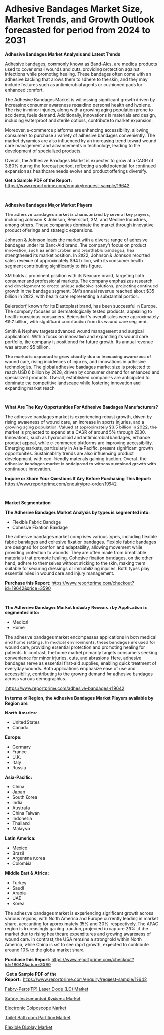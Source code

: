 <p><h1>Adhesive Bandages Market Size, Market Trends, and Growth Outlook forecasted for period from 2024 to 2031</h1></p><p><strong>Adhesive Bandages Market Analysis and Latest Trends</strong></p>
<p><p>Adhesive bandages, commonly known as Band-Aids, are medical products used to cover small wounds and cuts, providing protection against infections while promoting healing. These bandages often come with an adhesive backing that allows them to adhere to the skin, and they may include features such as antimicrobial agents or cushioned pads for enhanced comfort.</p><p>The Adhesive Bandages Market is witnessing significant growth driven by increasing consumer awareness regarding personal health and hygiene. The rise in minor injuries, along with a growing aging population prone to accidents, fuels demand. Additionally, innovations in materials and design, including waterproof and sterile options, contribute to market expansion. </p><p>Moreover, e-commerce platforms are enhancing accessibility, allowing consumers to purchase a variety of adhesive bandages conveniently. The market dynamics are also influenced by an increasing trend toward wound care management and advancements in technology, leading to the development of specialized products. </p><p>Overall, the Adhesive Bandages Market is expected to grow at a CAGR of 3.80% during the forecast period, reflecting a solid potential for continued expansion as healthcare needs evolve and product offerings diversify.</p></p>
<p><strong>Get a Sample PDF of the Report:&nbsp;</strong> <a href="https://www.reportprime.com/enquiry/request-sample/19642?utm_campaign=1131&utm_medium=2&utm_source=Github&utm_content=ia&utm_term=02122024&utm_id=adhesive-bandages">https://www.reportprime.com/enquiry/request-sample/19642</a></p>
<p>&nbsp;</p>
<p><strong>Adhesive Bandages Major Market Players</strong></p>
<p><p>The adhesive bandages market is characterized by several key players, including Johnson & Johnson, Beiersdorf, 3M, and Medline Industries, among others. These companies dominate the market through innovative product offerings and strategic expansions.</p><p>Johnson & Johnson leads the market with a diverse range of adhesive bandages under its Band-Aid brand. The company’s focus on product innovation, such as antimicrobial and breathable bandages, has strengthened its market position. In 2022, Johnson & Johnson reported sales revenue of approximately $94 billion, with its consumer health segment contributing significantly to this figure.</p><p>3M holds a prominent position with its Nexcare brand, targeting both consumer and professional markets. The company emphasizes research and development to create unique adhesive solutions, projecting continued growth in the bandage segment. 3M's annual revenue reached about $35 billion in 2022, with health care representing a substantial portion.</p><p>Beiersdorf, known for its Elastoplast brand, has been successful in Europe. The company focuses on dermatologically tested products, appealing to health-conscious consumers. Beiersdorf's overall sales were approximately €9.7 billion, with significant contribution from its wound care segment.</p><p>Smith & Nephew targets advanced wound management and surgical applications. With a focus on innovation and expanding its wound care portfolio, the company is positioned for future growth. Its annual revenue was around $5 billion.</p><p>The market is expected to grow steadily due to increasing awareness of wound care, rising incidences of injuries, and innovations in adhesive technologies. The global adhesive bandages market size is projected to reach USD 6 billion by 2028, driven by consumer demand for enhanced and specialized products. Overall, established companies are anticipated to dominate the competitive landscape while fostering innovation and expanding market reach.</p></p>
<p>&nbsp;</p>
<p><strong>What Are The Key Opportunities For Adhesive Bandages Manufacturers?</strong></p>
<p><p>The adhesive bandages market is experiencing robust growth, driven by rising awareness of wound care, an increase in sports injuries, and a growing aging population. Valued at approximately $3.5 billion in 2022, the market is projected to expand at a CAGR of around 5% through 2030. Innovations, such as hydrocolloid and antimicrobial bandages, enhance product appeal, while e-commerce platforms are improving accessibility. Emerging markets, particularly in Asia-Pacific, present significant growth opportunities. Sustainability trends are also influencing product development, with eco-friendly materials gaining traction. Overall, the adhesive bandages market is anticipated to witness sustained growth with continuous innovation.</p></p>
<p><strong>Inquire or Share Your Questions If Any Before Purchasing This Report:</strong> <a href="https://www.reportprime.com/enquiry/pre-order/19642?utm_campaign=1131&utm_medium=2&utm_source=Github&utm_content=ia&utm_term=02122024&utm_id=adhesive-bandages">https://www.reportprime.com/enquiry/pre-order/19642</a></p>
<p>&nbsp;</p>
<p><strong>Market Segmentation</strong></p>
<p><strong>The Adhesive Bandages Market Analysis by types is segmented into:</strong></p>
<p><ul><li>Flexible Fabric Bandage</li><li>Cohesive Fixation Bandage</li></ul></p>
<p><p>The adhesive bandages market comprises various types, including flexible fabric bandages and cohesive fixation bandages. Flexible fabric bandages are designed for comfort and adaptability, allowing movement while providing protection to wounds. They are often made from breathable materials that promote healing. Cohesive fixation bandages, on the other hand, adhere to themselves without sticking to the skin, making them suitable for securing dressings or immobilizing injuries. Both types play essential roles in wound care and injury management.</p></p>
<p><strong>Purchase this Report:&nbsp;</strong><a href="https://www.reportprime.com/checkout?id=19642&price=3590&utm_campaign=1131&utm_medium=2&utm_source=Github&utm_content=ia&utm_term=02122024&utm_id=adhesive-bandages">https://www.reportprime.com/checkout?id=19642&price=3590</a></p>
<p>&nbsp;</p>
<p><strong>The Adhesive Bandages Market Industry Research by Application is segmented into:</strong></p>
<p><ul><li>Medical</li><li>Home</li></ul></p>
<p><p>The adhesive bandages market encompasses applications in both medical and home settings. In medical environments, these bandages are used for wound care, providing essential protection and promoting healing for patients. In contrast, the home market primarily targets consumers seeking convenience for minor injuries, cuts, and abrasions. Here, adhesive bandages serve as essential first-aid supplies, enabling quick treatment of everyday wounds. Both applications emphasize ease of use and accessibility, contributing to the growing demand for adhesive bandages across various demographics.</p></p>
<p><a href="https://www.reportprime.com/adhesive-bandages-r19642?utm_campaign=1131&utm_medium=2&utm_source=Github&utm_content=ia&utm_term=02122024&utm_id=adhesive-bandages">&nbsp;https://www.reportprime.com/adhesive-bandages-r19642</a></p>
<p><strong>In terms of Region, the Adhesive Bandages Market Players available by Region are:</strong></p>
<p>
    <p> <strong> North America: </strong>
        <ul>
            <li>United States</li>
            <li>Canada</li>
        </ul>
        </p> 
    <p> <strong> Europe: </strong>
        <ul>
            <li>Germany</li>
            <li>France</li>
            <li>U.K.</li>
            <li>Italy</li>
            <li>Russia</li>
        </ul>
        </p> 
    <p> <strong> Asia-Pacific: </strong>
        <ul>
            <li>China</li>
            <li>Japan</li>
            <li>South Korea</li>
            <li>India</li>
            <li>Australia</li>
            <li>China Taiwan</li>
            <li>Indonesia</li>
            <li>Thailand</li>
            <li>Malaysia</li>
        </ul>
        </p> 
    <p> <strong> Latin America: </strong>
        <ul>
            <li>Mexico</li>
            <li>Brazil</li>
            <li>Argentina Korea</li>
            <li>Colombia</li>
        </ul>
        </p> 
    <p> <strong> Middle East & Africa: </strong>
        <ul>
            <li>Turkey</li>
            <li>Saudi</li>
            <li>Arabia</li>
            <li>UAE</li>
            <li>Korea</li>
        </ul>
    </p>
    </p>
<p><p>The adhesive bandages market is experiencing significant growth across various regions, with North America and Europe currently leading in market share, accounting for approximately 35% and 30%, respectively. The APAC region is increasingly gaining traction, projected to capture 25% of the market due to rising healthcare expenditures and growing awareness of wound care. In contrast, the USA remains a stronghold within North America, while China is set to see rapid growth, expected to contribute around 10% to the global market share.</p></p>
<p><strong>Purchase this Report: </strong><a href="https://www.reportprime.com/checkout?id=19642&price=3590&utm_campaign=1131&utm_medium=2&utm_source=Github&utm_content=ia&utm_term=02122024&utm_id=adhesive-bandages">https://www.reportprime.com/checkout?id=19642&price=3590</a></p>
<p>&nbsp;<strong>Get a Sample PDF of the Report:&nbsp;&nbsp;</strong><a href="https://www.reportprime.com/enquiry/request-sample/19642?utm_campaign=1131&utm_medium=2&utm_source=Github&utm_content=ia&utm_term=02122024&utm_id=adhesive-bandages">https://www.reportprime.com/enquiry/request-sample/19642</a></p>
<p><strong></strong></p>
<p><p><a href="https://issuu.com/reportprime-2/docs/fabry-perotfp-laser-diode-ld-market-size-2030.pptx?utm_campaign=1131&utm_medium=2&utm_source=Github&utm_content=ia&utm_term=02122024&utm_id=adhesive-bandages">Fabry-Perot(FP) Laser Diode (LD) Market</a></p><p><a href="https://www.linkedin.com/pulse/safety-instrumented-systems-market-size-trends-94-growth-2nbwe?utm_campaign=1131&utm_medium=2&utm_source=Github&utm_content=ia&utm_term=02122024&utm_id=adhesive-bandages">Safety Instrumented Systems Market</a></p><p><a href="https://www.linkedin.com/pulse/electronic-colposcope-market-report-in-depth-analysis-global-u09ne?utm_campaign=1131&utm_medium=2&utm_source=Github&utm_content=ia&utm_term=02122024&utm_id=adhesive-bandages">Electronic Colposcope Market</a></p><p><a href="https://issuu.com/reportprime-2/docs/toilet-bathroom-partition-market-size-2030.pptx?utm_campaign=1131&utm_medium=2&utm_source=Github&utm_content=ia&utm_term=02122024&utm_id=adhesive-bandages">Toilet Bathroom Partition Market</a></p><p><a href="https://www.linkedin.com/pulse/flexible-display-market-demand-revenue-insights-129-kjxje?utm_campaign=1131&utm_medium=2&utm_source=Github&utm_content=ia&utm_term=02122024&utm_id=adhesive-bandages">Flexible Display Market</a></p></p>